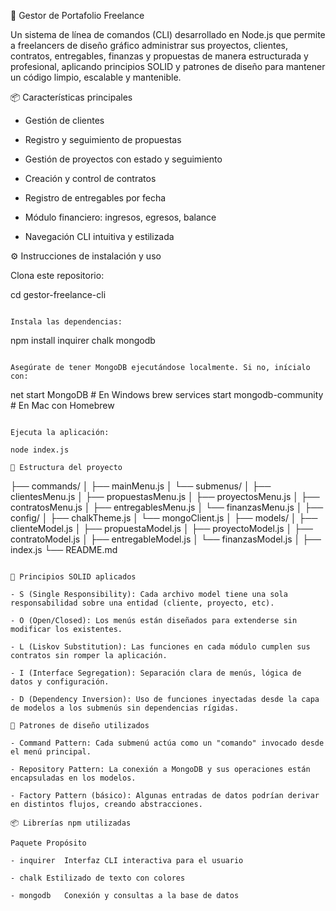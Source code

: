 🧠 Gestor de Portafolio Freelance

Un sistema de línea de comandos (CLI) desarrollado en Node.js que permite a freelancers de diseño gráfico administrar sus proyectos, clientes, contratos, entregables, finanzas y propuestas de manera estructurada y profesional, aplicando principios SOLID y patrones de diseño para mantener un código limpio, escalable y mantenible.

📦 Características principales

- Gestión de clientes

- Registro y seguimiento de propuestas

- Gestión de proyectos con estado y seguimiento

- Creación y control de contratos

- Registro de entregables por fecha

- Módulo financiero: ingresos, egresos, balance

- Navegación CLI intuitiva y estilizada

⚙️ Instrucciones de instalación y uso

Clona este repositorio:

cd gestor-freelance-cli

```

Instala las dependencias:

```
npm install inquirer chalk mongodb

```

Asegúrate de tener MongoDB ejecutándose localmente. Si no, inícialo con:

```
net start MongoDB     # En Windows
brew services start mongodb-community  # En Mac con Homebrew
```

Ejecuta la aplicación:

node index.js

📁 Estructura del proyecto
```
├── commands/
│   ├── mainMenu.js
│   └── submenus/
│       ├── clientesMenu.js
│       ├── propuestasMenu.js
│       ├── proyectosMenu.js
│       ├── contratosMenu.js
│       ├── entregablesMenu.js
│       └── finanzasMenu.js
│
├── config/
│   ├── chalkTheme.js
│   └── mongoClient.js
│
├── models/
│   ├── clienteModel.js
│   ├── propuestaModel.js
│   ├── proyectoModel.js
│   ├── contratoModel.js
│   ├── entregableModel.js
│   └── finanzasModel.js
│
├── index.js
└── README.md
```

🧱 Principios SOLID aplicados

- S (Single Responsibility): Cada archivo model tiene una sola responsabilidad sobre una entidad (cliente, proyecto, etc).

- O (Open/Closed): Los menús están diseñados para extenderse sin modificar los existentes.

- L (Liskov Substitution): Las funciones en cada módulo cumplen sus contratos sin romper la aplicación.

- I (Interface Segregation): Separación clara de menús, lógica de datos y configuración.

- D (Dependency Inversion): Uso de funciones inyectadas desde la capa de modelos a los submenús sin dependencias rígidas.

🧰 Patrones de diseño utilizados

- Command Pattern: Cada submenú actúa como un "comando" invocado desde el menú principal.

- Repository Pattern: La conexión a MongoDB y sus operaciones están encapsuladas en los modelos.

- Factory Pattern (básico): Algunas entradas de datos podrían derivar en distintos flujos, creando abstracciones.

📦 Librerías npm utilizadas

Paquete	Propósito

- inquirer	Interfaz CLI interactiva para el usuario

- chalk	Estilizado de texto con colores

- mongodb	Conexión y consultas a la base de datos



